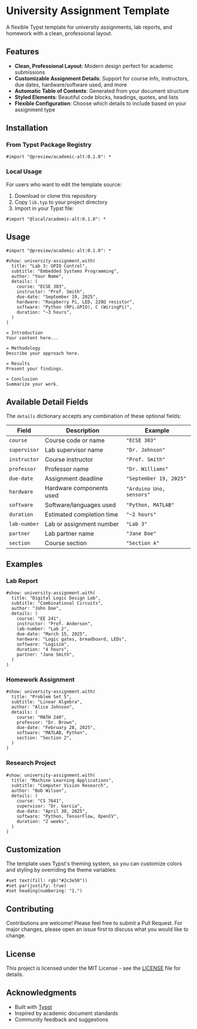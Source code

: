 # University Assignment Template

A flexible Typst template for university assignments, lab reports, and homework with a clean, professional layout.

## Features

- **Clean, Professional Layout**: Modern design perfect for academic submissions
- **Customizable Assignment Details**: Support for course info, instructors, due dates, hardware/software used, and more
- **Automatic Table of Contents**: Generated from your document structure
- **Styled Elements**: Beautiful code blocks, headings, quotes, and lists
- **Flexible Configuration**: Choose which details to include based on your assignment type

## Installation

### From Typst Package Registry
```typst
#import "@preview/academic-alt:0.1.0": *
```

### Local Usage
For users who want to edit the template source:
1. Download or clone this repository
2. Copy `lib.typ` to your project directory
3. Import in your Typst file:
```typst
#import "@local/academic-alt:0.1.0": *
```

## Usage

```typst
#import "@preview/academic-alt:0.1.0": *

#show: university-assignment.with(
  title: "Lab 3: GPIO Control",
  subtitle: "Embedded Systems Programming",
  author: "Your Name",
  details: (
    course: "ECSE 303",
    instructor: "Prof. Smith",
    due-date: "September 19, 2025",
    hardware: "Raspberry Pi, LED, 220Ω resistor",
    software: "Python (RPi.GPIO), C (WiringPi)",
    duration: "~3 hours",
  )
)

= Introduction
Your content here...

= Methodology
Describe your approach here.

= Results
Present your findings.

= Conclusion
Summarize your work.
```

## Available Detail Fields

The `details` dictionary accepts any combination of these optional fields:

| Field | Description | Example |
|-------|-------------|---------|
| `course` | Course code or name | `"ECSE 303"` |
| `supervisor` | Lab supervisor name | `"Dr. Johnson"` |
| `instructor` | Course instructor | `"Prof. Smith"` |
| `professor` | Professor name | `"Dr. Williams"` |
| `due-date` | Assignment deadline | `"September 19, 2025"` |
| `hardware` | Hardware components used | `"Arduino Uno, sensors"` |
| `software` | Software/languages used | `"Python, MATLAB"` |
| `duration` | Estimated completion time | `"~2 hours"` |
| `lab-number` | Lab or assignment number | `"Lab 3"` |
| `partner` | Lab partner name | `"Jane Doe"` |
| `section` | Course section | `"Section A"` |

## Examples

### Lab Report
```typst
#show: university-assignment.with(
  title: "Digital Logic Design Lab",
  subtitle: "Combinational Circuits",
  author: "John Doe",
  details: (
    course: "EE 241",
    instructor: "Prof. Anderson",
    lab-number: "Lab 2",
    due-date: "March 15, 2025",
    hardware: "Logic gates, breadboard, LEDs",
    software: "Logisim",
    duration: "4 hours",
    partner: "Jane Smith",
  )
)
```

### Homework Assignment
```typst
#show: university-assignment.with(
  title: "Problem Set 5",
  subtitle: "Linear Algebra",
  author: "Alice Johnson",
  details: (
    course: "MATH 240",
    professor: "Dr. Brown",
    due-date: "February 28, 2025",
    software: "MATLAB, Python",
    section: "Section 2",
  )
)
```

### Research Project
```typst
#show: university-assignment.with(
  title: "Machine Learning Applications",
  subtitle: "Computer Vision Research",
  author: "Bob Wilson",
  details: (
    course: "CS 7641",
    supervisor: "Dr. Garcia",
    due-date: "April 30, 2025",
    software: "Python, TensorFlow, OpenCV",
    duration: "2 weeks",
  )
)
```

## Customization

The template uses Typst's theming system, so you can customize colors and styling by overriding the theme variables:

```typst
#set text(fill: rgb("#2c3e50"))
#set par(justify: true)
#set heading(numbering: "1.")
```

## Contributing

Contributions are welcome! Please feel free to submit a Pull Request. For major changes, please open an issue first to discuss what you would like to change.

## License

This project is licensed under the MIT License - see the [LICENSE](LICENSE) file for details.

## Acknowledgments

- Built with [Typst](https://typst.app/)
- Inspired by academic document standards
- Community feedback and suggestions
